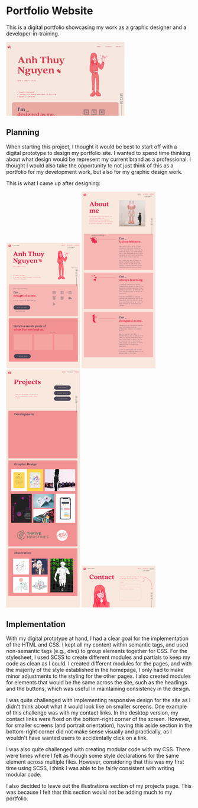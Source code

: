 # Portfolio Website

This is a digital portfolio showcasing my work as a graphic designer and a developer-in-training.

<img src="./images/development-project-00.png" alt="May be a screenshot of portfolio home" height="200">

## Planning

When starting this project, I thought it would be best to start off with a digital prototype to design my portfolio site.
I wanted to spend time thinking about what design would be represent my current brand as a professional.
I thought I would also take the opportunity to not just think of this as a portfolio for my development work, but also for my graphic design work.

This is what I came up after designing:

<img src="./images/homepage.png" alt="May be a homepage design" width="200">
<img src="./images/about-me.png" alt="May be a about me page design" width="200">
<img src="./images/projects.png" alt="May be a projects page design" width="200">
<img src="./images/contact.png" alt="May be a contact page design" width="200">

## Implementation

With my digital prototype at hand, I had a clear goal for the implementation of the HTML and CSS.
I kept all my content within semantic tags, and used non-semantic tags (e.g., divs) to group elements together for CSS.
For the stylesheet, I used SCSS to create different modules and partials to keep my code as clean as I could.
I created different modules for the pages, and with the majority of the style established in the homepage, I only had to make minor adjustments to the styling for the other pages.
I also created modules for elements that would be the same across the site, such as the headings and the buttons, which was useful in maintaining consistency in the design.

I was quite challenged with implementing responsive design for the site as I didn't think about what it would look like on smaller screens.
One example of this challenge was with my contact links. In the desktop version, my contact links were fixed on the bottom-right corner of the screen.
However, for smaller screens (and portrait orientation), having this aside section in the bottom-right corner did not make sense visually and practically, as I wouldn't have wanted users to accidentally click on a link.

I was also quite challenged with creating modular code with my CSS. There were times where I felt as though some style declarations for the same element across multiple files.
However, considering that this was my first time using SCSS, I think I was able to be fairly consistent with writing modular code.

I also decided to leave out the illustrations section of my projects page. This was because I felt that this section would not be adding much to my portfolio.
